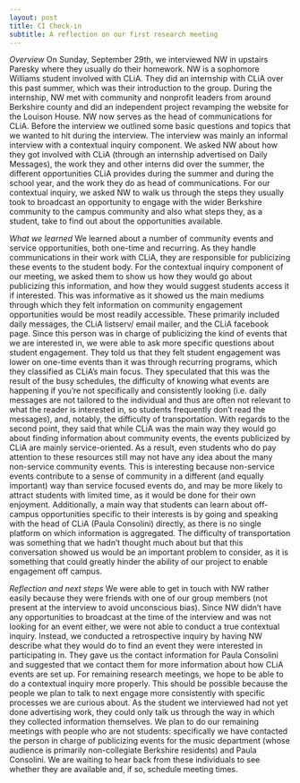 ```yaml
---
layout: post
title: CI Check-in
subtitle: A reflection on our first research meeting
---
```


*Overview*
On Sunday, September 29th, we interviewed NW in upstairs Paresky where they usually do their homework. NW is a sophomore Williams student involved with CLiA. They did an internship with CLiA over this past summer, which was their introduction to the group. During the internship, NW met with community and nonprofit leaders from around Berkshire county and did an independent project revamping the website for the Louison House. NW now serves as the head of communications for CLiA.
Before the interview we outlined some basic questions and topics that we wanted to hit during the interview. The interview was mainly an informal interview with a contextual inquiry component. We asked NW about how they got involved with CLiA (through an internship advertised on Daily Messages), the work they and other interns did over the summer, the different opportunities CLiA provides during the summer and during the school year, and the work they do as head of communications. For our contextual inquiry, we asked NW to walk us through the steps they usually took to broadcast an opportunity to engage with the wider Berkshire community to the campus community and also what steps they, as a student, take to find out about the opportunities available.

*What we learned*
We learned about a number of community events and service opportunities, both one-time and recurring. As they handle communications in their work with CLiA, they are responsible for publicizing these events to the student body. For the contextual inquiry component of our meeting, we asked them to show us how they would go about publicizing this information, and how they would suggest students access it if interested. This was informative as it showed us the main mediums through which they felt information on community engagement opportunities would be most readily accessible. These primarily included daily messages, the CLiA listserv/ email mailer, and the CLiA facebook page. Since this person was in charge of publicizing the kind of events that we are interested in, we were able to ask more specific questions about student engagement. They told us that they felt student engagement was lower on one-time events than it was through recurring programs, which they classified as CLiA’s main focus. They speculated that this was the result of the busy schedules, the difficulty of knowing what events are happening if you’re not specifically and consistently looking (i.e. daily messages are not tailored to the individual and thus are often not relevant to what the reader is interested in, so students frequently don’t read the messages), and, notably, the difficulty of transportation. With regards to the second point, they said that while CLiA was the main way they would go about finding information about community events, the events publicized by CLiA are mainly service-oriented. As a result, even students who do pay attention to these resources still may not have any idea about the many non-service community events. This is interesting because non-service events contribute to a sense of community in a different (and equally important) way than service focused events do, and may be more likely to attract students with limited time, as it would be done for their own enjoyment. Additionally, a main way that students can learn about off-campus opportunities specific to their interests is by going and speaking with the head of CLiA (Paula Consolini) directly, as there is no single platform on which information is aggregated. The difficulty of transportation was something that we hadn’t thought much about but that this conversation showed us would be an important problem to consider, as it is something that could greatly hinder the ability of our project to enable engagement off campus.

*Reflection and next steps*
We were able to get in touch with NW rather easily because they were friends with one of our group members (not present at the interview to avoid unconscious bias). Since NW didn’t have any opportunities to broadcast at the time of the interview and was not looking for an event either, we were not able to conduct a true contextual inquiry. Instead, we conducted a retrospective inquiry by having NW describe what they would do to find an event they were interested in participating in. They gave us the contact information for Paula Consolini and suggested that we contact them for more information about how CLiA events are set up.
For remaining research meetings, we hope to be able to do a contextual inquiry more properly. This should be possible because the people we plan to talk to next engage more consistently with specific processes we are curious about. As the student we interviewed had not yet done advertising work, they could only talk us through the way in which they collected information themselves. We plan to do our remaining meetings with people who are not students: specifically we have contacted the person in charge of publicizing events for the music department (whose audience is primarily non-collegiate Berkshire residents) and Paula Consolini. We are waiting to hear back from these individuals to see whether they are available and, if so, schedule meeting times.

